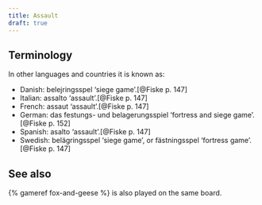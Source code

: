 ```yaml
---
title: Assault
draft: true
---
```


## Terminology

In other languages and countries it is known as:

* Danish: <span lang="da">belejringsspel</span> ‘siege game’.[@Fiske p. 147]
* Italian: <span lang="it">assalto</span> ‘assault’.[@Fiske p. 147]
* French: <span lang="fr">assaut</span> ‘assault’.[@Fiske p. 147]
* German: <span lang="de">das festungs- und belagerungsspiel</span> ‘fortress and siege game’.[@Fiske p. 152]
* Spanish: <span lang="es">asalto</span> ‘assault’.[@Fiske p. 147]
* Swedish: <span lang="sv">belägringsspel</span> ‘siege game’, or <span lang="sv">fästningsspel</span> ‘fortress game’.[@Fiske p. 147]

## See also

{% gameref fox-and-geese %} is also played on the same board.
